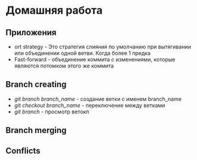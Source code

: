 # Домашняя работа

## Приложения

* ort strategy - Это стратегия слияния по умолчанию при вытягивании или объединении одной ветви. Когда более 1 предка
* Fast-forward - объединение коммита с изменениями, которые являются потомком этого же коммита

## Branch creating

* *git branch branch_name* - создание ветки с именем branch_name
* *git checkout branch_name* - переключение между ветками 
* *git branch* - просмотр ветокп
 
## Branch merging

## Conflicts

